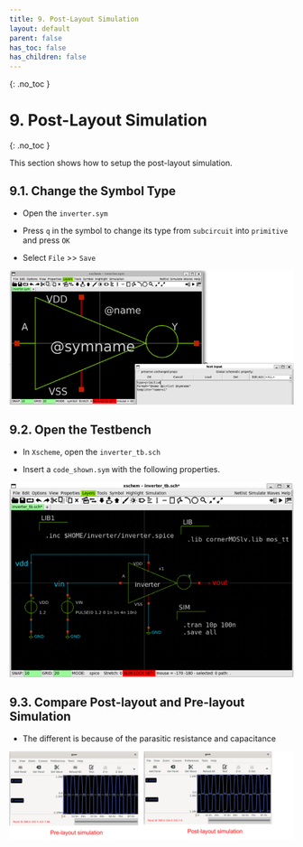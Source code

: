 ```yaml
---
title: 9. Post-Layout Simulation
layout: default
parent: false
has_toc: false
has_children: false
---
```

{: .no_toc }
# 9. Post-Layout Simulation

{: .no_toc }

<!-- <details open markdown="block">
  <summary>
    Table of contents
  </summary>
  {: .text-delta }
- TOC
{:toc}
</details> -->

This section shows how to setup the post-layout simulation.

## 9.1. Change the Symbol Type

- Open the `inverter.sym`

- Press `q` in the symbol to change its type from `subcircuit` into `primitive` and press `OK`

- Select `File` >> `Save`

![](images/9.1-change_symbol_type.png)

## 9.2. Open the Testbench

- In `Xscheme`, open the `inverter_tb.sch`

- Insert a `code_shown.sym` with the following properties.

![](images/9.2-setup_simulation.png)

## 9.3. Compare Post-layout and Pre-layout Simulation

- The different is because of the parasitic resistance and capacitance

![](images/9.3-comparison.png)
